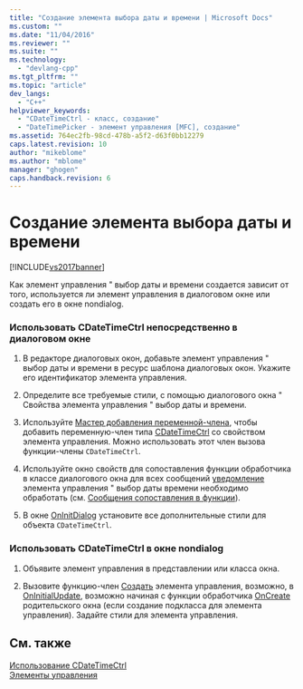 ```yaml
---
title: "Создание элемента выбора даты и времени | Microsoft Docs"
ms.custom: ""
ms.date: "11/04/2016"
ms.reviewer: ""
ms.suite: ""
ms.technology: 
  - "devlang-cpp"
ms.tgt_pltfrm: ""
ms.topic: "article"
dev_langs: 
  - "C++"
helpviewer_keywords: 
  - "CDateTimeCtrl - класс, создание"
  - "DateTimePicker - элемент управления [MFC], создание"
ms.assetid: 764ec2fb-98cd-478b-a5f2-d63f0bb12279
caps.latest.revision: 10
author: "mikeblome"
ms.author: "mblome"
manager: "ghogen"
caps.handback.revision: 6
---
```

# Создание элемента выбора даты и времени
[!INCLUDE[vs2017banner](../assembler/inline/includes/vs2017banner.md)]

Как элемент управления " выбор даты и времени создается зависит от того, используется ли элемент управления в диалоговом окне или создать его в окне nondialog.  
  
### Использовать CDateTimeCtrl непосредственно в диалоговом окне  
  
1.  В редакторе диалоговых окон, добавьте элемент управления " выбор даты и времени в ресурс шаблона диалоговых окон.  Укажите его идентификатор элемента управления.  
  
2.  Определите все требуемые стили, с помощью диалогового окна " Свойства элемента управления " выбор даты и времени.  
  
3.  Используйте [Мастер добавления переменной\-члена](../ide/adding-a-member-variable-visual-cpp.md), чтобы добавить переменную\-член типа [CDateTimeCtrl](../mfc/reference/cdatetimectrl-class.md) со свойством элемента управления.  Можно использовать этот член вызова функции\-члены `CDateTimeCtrl`.  
  
4.  Используйте окно свойств для сопоставления функции обработчика в классе диалогового окна для всех сообщений [уведомление](../mfc/processing-notification-messages-in-date-and-time-picker-controls.md) элемента управления " выбор даты времени необходимо обработать \(см. [Сообщения сопоставления в функции](../Topic/Mapping%20Messages%20to%20Functions.md)\).  
  
5.  В окне [OnInitDialog](../Topic/CDialog::OnInitDialog.md) установите все дополнительные стили для объекта `CDateTimeCtrl`.  
  
### Использовать CDateTimeCtrl в окне nondialog  
  
1.  Объявите элемент управления в представлении или класса окна.  
  
2.  Вызовите функцию\-член [Создать](../Topic/CTabCtrl::Create.md) элемента управления, возможно, в [OnInitialUpdate](../Topic/CView::OnInitialUpdate.md), возможно начиная с функции обработчика [OnCreate](../Topic/CWnd::OnCreate.md) родительского окна \(если создание подкласса для элемента управления\).  Задайте стили для элемента управления.  
  
## См. также  
 [Использование CDateTimeCtrl](../mfc/using-cdatetimectrl.md)   
 [Элементы управления](../mfc/controls-mfc.md)